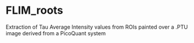 # FLIM_roots
Extraction of Tau Average Intensity values from ROIs painted over a .PTU image derived from a PicoQuant system
